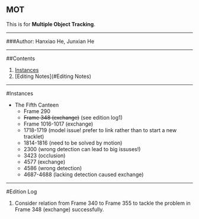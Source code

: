 MOT
-------------
This is for **Multiple Object Tracking**.

******
###Author: Hanxiao He, Junxian He

----------
##Contents
1. [Instances](#Instances)  
2. [Editing Notes](#Editing Notes)

*********
#Instances
* The Fifth Canteen
    * Frame 290 
    * ~~Frame 348 (exchange)~~ (see edition log1)
    * Frame 1016-1017 (exchange)
    * 1718-1719 (model issue! prefer to link rather than to start a new tracklet)
    * 1814-1816 (need to be solved by motion)
    * 2300 (wrong detection can lead to big issuses!)
    * 3423 (occlusion)
    * 4577 (exchange)
    * 4586 (wrong detection)
    * 4687-4688 (lacking detection caused exchange)
**********
#Edition Log
1. Consider relation from Frame 340 to Frame 355 to tackle the problem in Frame 348 (exchange) successfully. 